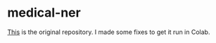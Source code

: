 # medical-ner

[This](https://github.com/sitingGZ/bert-sner/tree/main) is the original repository. I made some fixes to get it run in Colab.
